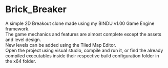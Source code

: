 # Brick_Breaker

A simple 2D Breakout clone made using my BINDU v1.00 Game Engine framework.
<br/> The game mechanics and features are almost complete except the assets and level design.
<br/> New levels can be added using the Tiled Map Editor.
<br/> Open the project using visual studio, compile and run it, or find the already compiled executables inside their respective build configuration folder in the x64 folder.
